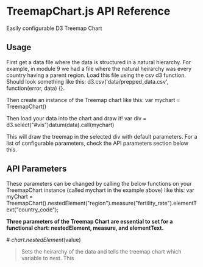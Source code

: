 # TreemapChart.js API Reference

Easily configurable D3 Treemap Chart

## Usage

First get a data file where the data is structured in a natural hierarchy. For example, in module 9 we had a file where the natural heirarchy was every country having a parent region. Load this file using the csv d3 function. Should look something like this: d3.csv('data/prepped_data.csv', function(error, data) {}.

Then create an instance of the Treemap chart like this:
var mychart = TreemapChart()

Then load your data into the chart and draw it!
var div = d3.select("#vis")datum(data).call(mychart) 

This will draw the treemap in the selected div with default parameters. For a list of configurable parameters, check the API parameters section below this.

## API Parameters

These parameters can be changed by calling the below functions on your TreemapChart instance (called mychart in the example above) like this:
var myChart = TreemapChart().nestedElement("region").measure("fertility_rate").elementText("country_code");

**Three parameters of the Treemap Chart are essential to set for a functional chart: nestedElement, measure, and elementText.**

\# *chart.nestedElement*(value)

> Sets the heirarchy of the data and tells the treemap chart which variable to nest. This 